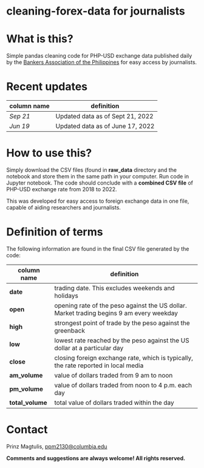 # cleaning-forex-data for journalists

# What is this?
Simple pandas cleaning code for PHP-USD exchange data published daily by the [Bankers Association of the Philippines](https://bap.org.ph/) for easy access by
journalists.

# Recent updates
|column name|definition|
|---|---|
|*Sep 21*|Updated data as of Sept 21, 2022|
|*Jun 19*|Updated data as of June 17, 2022|

# How to use this?

Simply download the CSV files (found in **raw_data** directory and the notebook and store them in the same path in your computer. Run code in Jupyter notebook. The 
code should conclude with a **combined CSV file** of PHP-USD exchange rate from 2018 to 2022.

This was developed for easy access to foreign exchange data in one file, capable of aiding researchers and journalists.

# Definition of terms

The following information are found in the final CSV file generated by the code:

|column name|definition|
|---|---|
|**date**|trading date. This excludes weekends and holidays| 
|**open**|opening rate of the peso against the US dollar. Market trading begins 9 am every weekday|
|**high**|strongest point of trade by the peso against the greenback|
|**low**|lowest rate reached by the peso against the US dollar at a particular day|  
|**close**|closing foreign exchange rate, which is typically, the rate reported in local media|
|**am_volume**|value of dollars traded from 9 am to noon| 
|**pm_volume**|value of dollars traded from noon to 4 p.m. each day|  
|**total_volume**|total value of dollars traded within the day|     

# Contact

Prinz Magtulis, [ppm2130@columbia.edu](mailto:ppm2130@columbia.edu)

**Comments and suggestions are always welcome! All rights reserved.**
